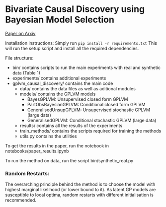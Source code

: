 # Bivariate Causal Discovery using Bayesian Model Selection

[Paper on Arxiv](https://arxiv.org/abs/2306.02931)

Installation instructions:
Simply run `pip install -r requirements.txt`
This will run the setup script and install all the required dependencies.

File structure:
- bin/ contains scripts to run the main experiments with real and synthetic data (Table 1)
- experiments/ contains additional experiments
- gplvm_causal_discovery/ contains the main code
    - data/ contains the data files as well as aditional modules
    - models/ contains the GPLVM models
        - BayesGPLVM: Unsupervised closed form GPLVM
        - PartObsBayesianGPLVM: Conditional closed form GPLVM
        - GeneralisedUnsupGPLVM: Unsupervised stochastic GPLVM (large data)
        - GeneralisedGPLVM: Conditional stochastic GPLVM (large data)
    - results/ contains all the results of the experiments
    - train_methods/ contains the scripts required for training the methods
    - utils.py contains the utilities

To get the results in the paper, run the notebook in notebooks/paper_results.ipynb

To run the method on data, run the script bin/synthetic_real.py

### Random Restarts:
The overarching principle behind the method is to choose the model with highest marginal likelihood (or lower bound to it). As latent GP models are susceptible to local optima, random restarts with different initialisation is recommended.  
